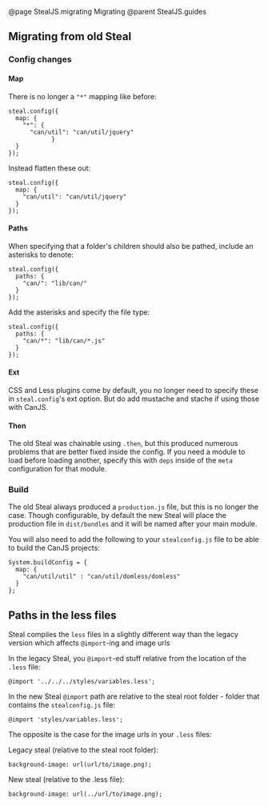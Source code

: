 @page StealJS.migrating Migrating
@parent StealJS.guides


## Migrating from old Steal

### Config changes

#### Map

There is no longer a `"*"` mapping like before:

    steal.config({
      map: {
        "*": {
          "can/util": "can/util/jquery"
				}
      }
    });

Instead flatten these out:

    steal.config({
      map: {
        "can/util": "can/util/jquery"
      }
    });

#### Paths

When specifying that a folder's children should also be pathed, include an asterisks to denote:

    steal.config({
      paths: {
        "can/": "lib/can/"
      }
    });

Add the asterisks and specify the file type:

    steal.config({
      paths: {
        "can/*": "lib/can/*.js"
      }
    });

#### Ext

CSS and Less plugins come by default, you no longer need to specify these in `steal.config`'s ext option. But do add mustache and stache if using those with CanJS.

#### Then

The old Steal was chainable using `.then`, but this produced numerous problems that are better fixed inside the config. If you need a module to load before loading another, specify this with `deps` inside of the `meta` configuration for that module.

### Build

The old Steal always produced a `production.js` file, but this is no longer the case. Though configurable, by default the new Steal will place the production file in `dist/bundles` and it will be named after your main module.

You will also need to add the following to your `stealconfig.js` file to be able to build the CanJS projects:

    System.buildConfig = {
      map: {
        "can/util/util" : "can/util/domless/domless"
      }
    };

## Paths in the less files

Steal compiles the `less` files in a slightly different way than the legacy version which affects `@import`-ing and image urls

In the legacy Steal, you `@import`-ed stuff relative from the location of the `.less` file:

    @import '../../../styles/variables.less';

In the new Steal `@import` path are relative to the steal root folder - folder that contains the `stealconfig.js` file:

    @import 'styles/variables.less';

The opposite is the case for the image urls in your `.less` files:

Legacy steal (relative to the steal root folder):

    background-image: url(url/to/image.png);

New steal (relative to the .less file):

    background-image: url(../url/to/image.png);